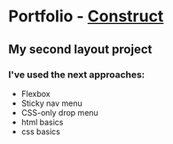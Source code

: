 # Portfolio - [Construct](https://git-edo.github.io/Portfolio-Construct/)

## My second layout project

### I've used the next approaches:
- Flexbox
- Sticky nav menu
- CSS-only drop menu
- html basics
- css basics
